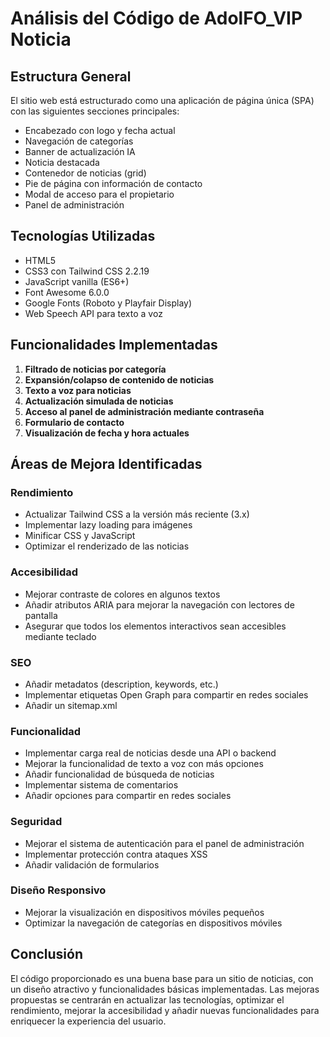 # Análisis del Código de AdolFO_VIP Noticia

## Estructura General
El sitio web está estructurado como una aplicación de página única (SPA) con las siguientes secciones principales:
- Encabezado con logo y fecha actual
- Navegación de categorías
- Banner de actualización IA
- Noticia destacada
- Contenedor de noticias (grid)
- Pie de página con información de contacto
- Modal de acceso para el propietario
- Panel de administración

## Tecnologías Utilizadas
- HTML5
- CSS3 con Tailwind CSS 2.2.19
- JavaScript vanilla (ES6+)
- Font Awesome 6.0.0
- Google Fonts (Roboto y Playfair Display)
- Web Speech API para texto a voz

## Funcionalidades Implementadas
1. **Filtrado de noticias por categoría**
2. **Expansión/colapso de contenido de noticias**
3. **Texto a voz para noticias**
4. **Actualización simulada de noticias**
5. **Acceso al panel de administración mediante contraseña**
6. **Formulario de contacto**
7. **Visualización de fecha y hora actuales**

## Áreas de Mejora Identificadas

### Rendimiento
- Actualizar Tailwind CSS a la versión más reciente (3.x)
- Implementar lazy loading para imágenes
- Minificar CSS y JavaScript
- Optimizar el renderizado de las noticias

### Accesibilidad
- Mejorar contraste de colores en algunos textos
- Añadir atributos ARIA para mejorar la navegación con lectores de pantalla
- Asegurar que todos los elementos interactivos sean accesibles mediante teclado

### SEO
- Añadir metadatos (description, keywords, etc.)
- Implementar etiquetas Open Graph para compartir en redes sociales
- Añadir un sitemap.xml

### Funcionalidad
- Implementar carga real de noticias desde una API o backend
- Mejorar la funcionalidad de texto a voz con más opciones
- Añadir funcionalidad de búsqueda de noticias
- Implementar sistema de comentarios
- Añadir opciones para compartir en redes sociales

### Seguridad
- Mejorar el sistema de autenticación para el panel de administración
- Implementar protección contra ataques XSS
- Añadir validación de formularios

### Diseño Responsivo
- Mejorar la visualización en dispositivos móviles pequeños
- Optimizar la navegación de categorías en dispositivos móviles

## Conclusión
El código proporcionado es una buena base para un sitio de noticias, con un diseño atractivo y funcionalidades básicas implementadas. Las mejoras propuestas se centrarán en actualizar las tecnologías, optimizar el rendimiento, mejorar la accesibilidad y añadir nuevas funcionalidades para enriquecer la experiencia del usuario.
